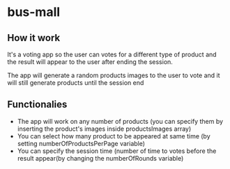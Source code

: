# bus-mall

## How it work

It's a voting app so the user can votes for a different type of product and the result will appear to the user after ending the session.

The app will generate a random products images to the user to vote and it will still generate products until the session end

## Functionalies

- The app will work on any number of products (you can specify them by inserting the product's images inside productsImages array)
- You can select how many product to be appeared at same time (by setting numberOfProductsPerPage variable)
- You can specify the session time (number of time to votes before the result appear(by changing the numberOfRounds variable)
